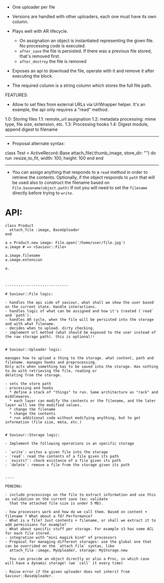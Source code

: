 - One uploader per file

- Versions are handled with other uploaders, each one must have its own
  column.

- Plays well with AR lifecycle.
  - On assignation an object is instantiated representing the given
    file. No processing code is executed.
  - `after_save` the file is persisted. If there was a previous file stored, that's removed first.
  - `after_destroy` the file is removed

- Exposes an api to download the file, operate with it and remove it
  after executing the block.

- The required column is a string column which stores the full file path.


FEATURES:

- Allow to set files from external URLs via UrlWrapper helper. It's an example, the api only requires a "read" method.


1.0: Storing files
1.1: remote_url assignation
1.2: metadata processing: mime type, file size, extension, etc.
1.3: Processing hooks
1.4: Digest module, append digest to filename


-----------

- Proposal alternate syntax:

class Test < ActiveRecord::Base
  attach_file(:thumb_image, store_dir: "") do
    run :resize_to_fit, width: 100, height: 100
  end
end

-----------


- You can assign anything that responds to a `read` method in order to retrieve the contents.
  Optionally, if the object responds to `path` that will be used also to construct the filename based on
  `File.basename(object.path)`
  If not you will need to set the `filename` directly before trying to `write`.


# API:

```
class Product
  attach_file :image, BaseUploader
end

a = Product.new image: File.open('/home/user/file.jpg')
a.image # => <Saviour::File>

a.image.filename
a.image.extension

a.



-----------------------------

# Saviour::File logic:

- handles the api side of saviour, what shall we show the user based on the current state. Handle interactions.
- handles logic of what can be assigned and how it's treated (`read` and `path`).
- handles AR cycle, when the file will be persisted into the storage and with what filename.
- decides when to upload. dirty checking.
- implement url method (what should be exposed to the user instead of the raw storage path). this is optional!!


# Saviour::Uploader logic:

manages how to upload a thing to the storage. what content, path and filename. manages hooks and preprocessing.
Only acts when something has to be saved into the storage. Has nothing to do with retrieving the file, reading or
deleting from the storage.

- sets the store path
- processing and hooks
  * define a stack of "things" to run. Same architecture as "rack" and middlewares.
  * each layer can modify the contents or the filename, and the later layer will see the modified values.
  * change the filename
  * change the contents
  * run additional code without modifying anything, but to get information (file size, meta, etc.)


# Saviour::Storage logic:

- Implement the following operations in an specific storage

- `write`: writes a given file into the storage
- `read`: read the contents of a file given its path
- `exists?`: check existance of a file given its path
- `delete`: remove a file from the storage given its path


----

PENDING:

- include processings on the file to extract information and use this as validation on the current save (ex: validate
  that the attached file size is under 5 Mb).

- how processors work and how do we call them. Based on content + filename ? What about a fd? Performance?
- What is a file? Just contents + filename, or shall we extract it to add permissions for example?
- What about specific stuff per storage. For example s3 has some ACL for each file stored.
- integration with "mini magick kind" of processors
- Proposal for managing different storages: use the global one that can be overrided on the `attach_file` syntax, like
  attach_file :image, MyUploader, storage: MyStorage.new

  You can provide an object directly or also a Proc, in which case will have a dynamic storage! (we `call` it every time)

- Raise error if the given uploader does not inherit from Saviour::BaseUploader.

